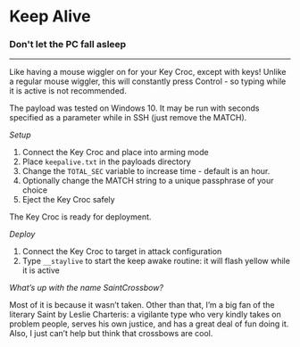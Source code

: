 # Keep Alive
### Don't let the PC fall asleep
---
Like having a mouse wiggler on for your Key Croc, except with keys! Unlike a regular mouse wiggler, this will constantly press Control - so typing while it is active is not recommended.

The payload was tested on Windows 10. It may be run with seconds specified as a parameter while in SSH (just remove the MATCH).

*Setup*
1. Connect the Key Croc and place into arming mode
2. Place `keepalive.txt` in the payloads directory
3. Change the `TOTAL_SEC` variable to increase time - default is an hour.
4. Optionally change the MATCH string to a unique passphrase of your choice
5. Eject the Key Croc safely

The Key Croc is ready for deployment.

*Deploy*
1. Connect the Key Croc to target in attack configuration 
2. Type `__staylive` to start the keep awake routine: it will flash yellow while it is active

*What’s up with the name SaintCrossbow?*

Most of it is because it wasn’t taken. Other than that, I’m a big fan of the literary Saint by Leslie Charteris: a vigilante type who very kindly takes on problem people, serves his own justice, and has a great deal of fun doing it. Also, I just can’t help but think that crossbows are cool.



